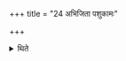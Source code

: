 +++
title = "24 अभिजिता पशुकामः"

+++

<details><summary>थिते</summary>

अभिजिता पशुकामः २४
</details>
